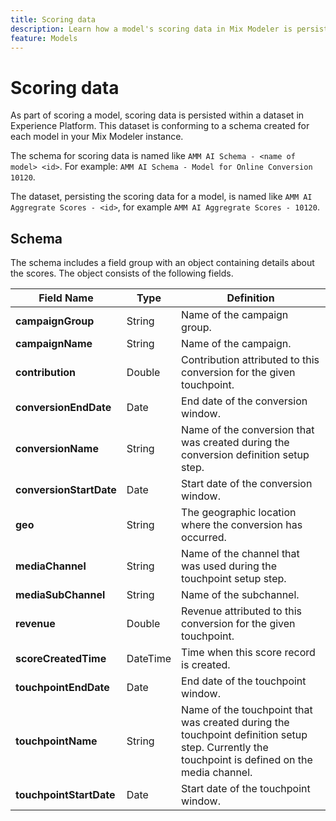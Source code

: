 ```yaml
---
title: Scoring data
description: Learn how a model's scoring data in Mix Modeler is persisted.
feature: Models
---
```


# Scoring data

As part of scoring a model, scoring data is persisted within a dataset in Experience Platform. This dataset is conforming to a schema created for each model in your Mix Modeler instance.

The schema for scoring data is named like `AMM AI Schema - <name of model> <id>`. For example: `AMM AI Schema - Model for Online Conversion 10120`.

The dataset, persisting the scoring data for a model, is named like `AMM AI Aggregrate Scores - <id>`, for example `AMM AI Aggregrate Scores - 10120`.


## Schema

The schema includes a field group with an object containing details about the scores. The object consists of the following fields.

| Field Name | Type | Definition | 
|---|---|---|
| **campaignGroup** | String | Name of the campaign group. | 
| **campaignName** | String | Name of the campaign. | 
| **contribution** | Double | Contribution attributed to this conversion for the given touchpoint. |
| **conversionEndDate** | Date | End date of the conversion window. |  
| **conversionName** | String | Name of the conversion that was created during the conversion definition setup step. |  
| **conversionStartDate** | Date | Start date of the conversion window. | 
| **geo** | String | The geographic location where the conversion has occurred.  | 
| **mediaChannel** | String | Name of the channel that was used during the touchpoint setup step. |  
| **mediaSubChannel** | String | Name of the subchannel. | 
| **revenue** | Double | Revenue attributed to this conversion for the given touchpoint. |  
| **scoreCreatedTime** | DateTime | Time when this score record is created. | 
| **touchpointEndDate** | Date | End date of the touchpoint window. | 
| **touchpointName** | String | Name of the touchpoint that was created during the touchpoint definition setup step. Currently the touchpoint is defined on the media channel. | 
| **touchpointStartDate** | Date | Start date of the touchpoint window. |   

